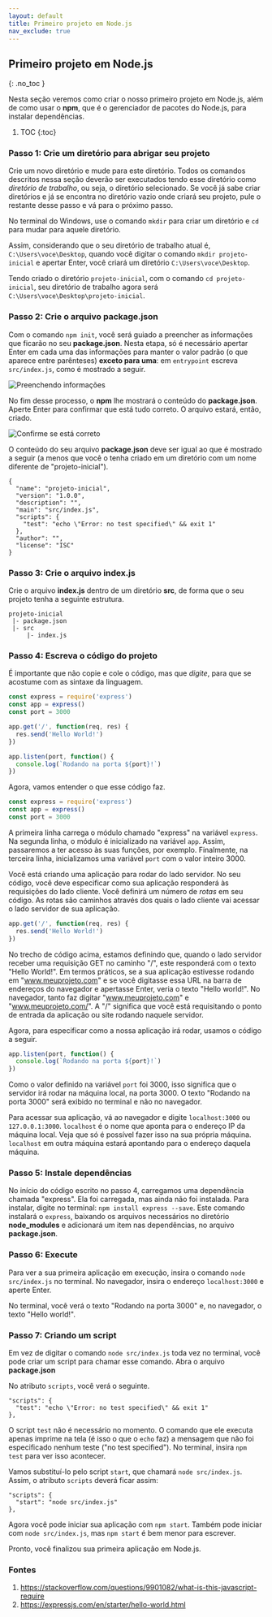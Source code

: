 ```yaml
---
layout: default
title: Primeiro projeto em Node.js
nav_exclude: true
---
```

## Primeiro projeto em Node.js
{: .no_toc }

Nesta seção veremos como criar o nosso primeiro projeto em Node.js, além de como usar o **npm**, que é o gerenciador de pacotes do Node.js, para instalar dependências.

1. TOC
{:toc}

### Passo 1: Crie um diretório para abrigar seu projeto

Crie um novo diretório e mude para este diretório. Todos os comandos descritos nessa seção deverão ser executados tendo esse diretório como *diretório de trabalho*, ou seja, o diretório selecionado. Se você já sabe criar diretórios e já se encontra no diretório vazio onde criará seu projeto, pule o restante desse passo e vá para o próximo passo.

No terminal do Windows, use o comando `mkdir` para criar um diretório e `cd` para mudar para aquele diretório.

Assim, considerando que o seu diretório de trabalho atual é, `C:\Users\voce\Desktop`, quando você digitar o comando `mkdir projeto-inicial` e apertar Enter, você criará um diretório `C:\Users\voce\Desktop`.

Tendo criado o diretório `projeto-inicial`, com o comando `cd projeto-inicial`, seu diretório de trabalho agora será `C:\Users\voce\Desktop\projeto-inicial`.

### Passo 2: Crie o arquivo **package.json**

Com o comando `npm init`, você será guiado a preencher as informações que ficarão no seu **package.json**. Nesta etapa, só é necessário apertar Enter em cada uma das informações para manter o valor padrão (o que aparece entre parênteses) **exceto para uma**: em `entrypoint` escreva `src/index.js`, como é mostrado a seguir.

![Preenchendo informações](/content/images/2-project-1.png "Preenchendo informações")

No fim desse processo, o **npm** lhe mostrará o conteúdo do **package.json**. Aperte Enter para confirmar que está tudo correto. O arquivo estará, então, criado.

![Confirme se está correto](/content/images/2-project-2.png "Confirme se está correto")

O conteúdo do seu arquivo **package.json** deve ser igual ao que é mostrado a seguir (a menos que você o tenha criado em um diretório com um nome diferente de "projeto-inicial").

    {
      "name": "projeto-inicial",
      "version": "1.0.0",
      "description": "",
      "main": "src/index.js",
      "scripts": {
        "test": "echo \"Error: no test specified\" && exit 1"
      },
      "author": "",
      "license": "ISC"
    }

### Passo 3: Crie o arquivo **index.js**

Crie o arquivo **index.js** dentro de um diretório **src**, de forma que o seu projeto tenha a seguinte estrutura.

    projeto-inicial
     |- package.json
     |- src
         |- index.js

### Passo 4: Escreva o código do projeto

É importante que não copie e cole o código, mas que *digite*, para que se acostume com as sintaxe da linguagem.

```javascript
const express = require('express')
const app = express()
const port = 3000

app.get('/', function(req, res) {
  res.send('Hello World!')
})

app.listen(port, function() {
  console.log(`Rodando na porta ${port}!`)
})
```

Agora, vamos entender o que esse código faz.

```javascript
const express = require('express')
const app = express()
const port = 3000
```

A primeira linha carrega o módulo chamado "express" na variável `express`. Na segunda linha, o módulo é inicializado na variável `app`. Assim, passaremos a ter acesso às suas funções, por exemplo. Finalmente, na terceira linha, inicializamos uma variável `port` com o valor inteiro 3000.

Você está criando uma aplicação para rodar do lado servidor. No seu código, você deve especificar como sua aplicação responderá às requisições do lado cliente. Você definirá um número de *rotas* em seu código. As rotas são caminhos através dos quais o lado cliente vai acessar o lado servidor de sua aplicação.

```javascript
app.get('/', function(req, res) {
  res.send('Hello World!')
})
```

No trecho de código acima, estamos definindo que, quando o lado servidor receber uma requisição GET no caminho "/", este responderá com o texto "Hello World!". Em termos práticos, se a sua aplicação estivesse rodando em "www.meuprojeto.com" e se você digitasse essa URL na barra de endereços do navegador e apertasse Enter, veria o texto "Hello world!". No navegador, tanto faz digitar "www.meuprojeto.com" e "www.meuprojeto.com/". A "/" significa que você está requisitando o ponto de entrada da aplicação ou site rodando naquele servidor.

Agora, para especificar como a nossa aplicação irá rodar, usamos o código a seguir.

```javascript
app.listen(port, function() {
  console.log(`Rodando na porta ${port}!`)
})
```

Como o valor definido na variável `port` foi 3000, isso significa que o servidor irá rodar na máquina local, na porta 3000. O texto "Rodando na porta 3000" será exibido no terminal e não no navegador.

Para acessar sua aplicação, vá ao navegador e digite `localhost:3000` ou `127.0.0.1:3000`. `localhost` é o nome que aponta para o endereço IP da máquina local. Veja que só é possível fazer isso na sua própria máquina. `localhost` em outra máquina estará apontando para o endereço daquela máquina.

### Passo 5: Instale dependências

No início do código escrito no passo 4, carregamos uma dependência chamada "express". Ela foi carregada, mas ainda não foi instalada. Para instalar, digite no terminal: `npm install express --save`. Este comando instalará o `express`, baixando os arquivos necessários no diretório **node_modules** e adicionará um item nas dependências, no arquivo **package.json**.

### Passo 6: Execute

Para ver a sua primeira aplicação em execução, insira o comando `node src/index.js` no terminal. No navegador, insira o endereço `localhost:3000` e aperte Enter.

No terminal, você verá o texto "Rodando na porta 3000" e, no navegador, o texto "Hello world!".

### Passo 7: Criando um script

Em vez de digitar o comando `node src/index.js` toda vez no terminal, você pode criar um script para chamar esse comando. Abra o arquivo **package.json**

No atributo `scripts`, você verá o seguinte.

    "scripts": {
      "test": "echo \"Error: no test specified\" && exit 1"
    },

O script `test` não é necessário no momento. O comando que ele executa apenas imprime na tela (é isso o que o `echo` faz) a mensagem que não foi especificado nenhum teste ("no test specified"). No terminal, insira `npm test` para ver isso acontecer.

Vamos substituí-lo pelo script `start`, que chamará `node src/index.js`. Assim, o atributo `scripts` deverá ficar assim:

    "scripts": {
      "start": "node src/index.js"
    },

Agora você pode iniciar sua aplicação com `npm start`. Também pode iniciar com `node src/index.js`, mas `npm start` é bem menor para escrever.

Pronto, você finalizou sua primeira aplicação em Node.js.

### Fontes

1. https://stackoverflow.com/questions/9901082/what-is-this-javascript-require
1. https://expressjs.com/en/starter/hello-world.html
